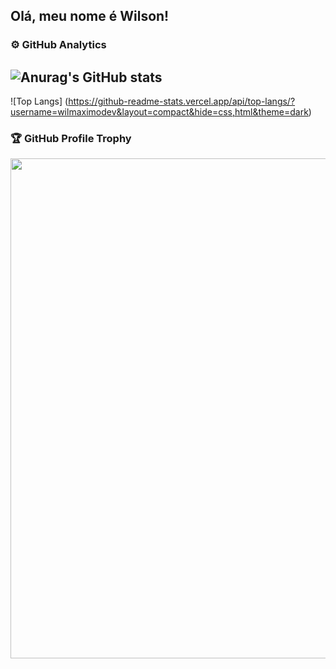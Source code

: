 ## Olá, meu nome é Wilson!

### ⚙️ GitHub Analytics

![Anurag's GitHub stats](https://github-readme-stats.vercel.app/api?username=wilmaximodev&show_icons=true&theme=dark)
--- 

![Top Langs] (https://github-readme-stats.vercel.app/api/top-langs/?username=wilmaximodev&layout=compact&hide=css,html&theme=dark)



### 🏆 GitHub Profile Trophy

<p align="center">
  <a
    href="https://github.com/ryo-ma/github-profile-trophy"
    title="repositório de troféus"
  >
    <img
      width="800"
      src="https://github-profile-trophy.vercel.app/?username=wilmaximodev&column=8&theme=darkhub&no-frame=true&no-bg=true"
    />
  </a>
</p>
